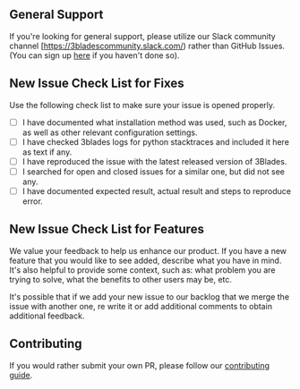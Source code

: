## General Support

If you're looking for general support, please utilize our Slack community channel [https://3bladescommunity.slack.com/) rather than GitHub Issues. (You can sign up [here](https://slackin-tkscnxhpky.now.sh/) if you haven't done so).

## New Issue Check List for Fixes

Use the following check list to make sure your issue is opened properly.

- [ ] I have documented what installation method was used, such as Docker, as well as other relevant configuration settings.
- [ ] I have checked 3blades logs for python stacktraces and included it here as text if any.
- [ ] I have reproduced the issue with the latest released version of 3Blades.
- [ ] I searched for open and closed issues for a similar one, but did not see any.
- [ ] I have documented expected result, actual result and steps to reproduce error.

## New Issue Check List for Features

We value your feedback to help us enhance our product. If you have a new feature that you would like to see added, describe what you have in mind. It's also helpful to provide some context, such as: what problem you are trying to solve, what the benefits to other users may be, etc.

It's possible that if we add your new issue to our backlog that we merge the issue with another one, re write it or add additional comments to obtain additional feedback.

## Contributing

If you would rather submit your own PR, please follow our [contributing guide](https://github.com/3Blades/app-backend/blob/master/CONTRIBUTING.md).